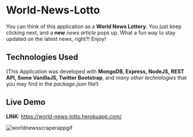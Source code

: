 # World-News-Lotto

You can think of this application as a <strong>World News Lottery</strong>. You just keep clicking next, and a <strong>new</strong> <em>news article</em> pops up. What a fun way to stay updated on the latest news, right?! Enjoy!

## Technologies Used
(This Application was developed with <strong>MongoDB, Express, NodeJS, REST API, Some VanillaJS, Twitter Bootstrap</strong>, and <em>many other technologies</em> that you may find in the <em>package.json</em> file!)

## Live Demo
<strong>LINK</strong>: https://world-news-lotto.herokuapp.com/

![worldnewsscraperappgif](https://user-images.githubusercontent.com/24254780/30140131-616e18b0-9340-11e7-8555-f79892ad338c.gif)
